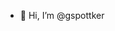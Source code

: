 - 👋 Hi, I’m @gspottker

<!---
gspottker/gspottker is a ✨ special ✨ repository because its `README.md` (this file) appears on your GitHub profile.
You can click the Preview link to take a look at your changes.
--->

